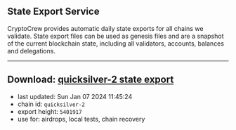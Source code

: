 ## State Export Service
CryptoCrew provides automatic daily state exports for all chains we validate. State export files can be used as genesis files and are a snapshot of the current blockchain state, including all validators, accounts, balances and delegations.

---
**Download: [quicksilver-2 state export](https://dl.ccvalidators.com/SERVICE/quicksilver/quicksilver-2_export_5401917.json)**
---

- last updated: Sun Jan 07 2024 11:45:24
- chain id: `quicksilver-2`
- export height: `5401917`
- use for: airdrops, local tests, chain recovery
